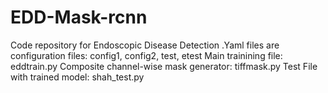 # EDD-Mask-rcnn
Code repository for Endoscopic Disease Detection
.Yaml files are configuration files: config1, config2, test, etest
Main trainining file: eddtrain.py
Composite channel-wise mask generator: tiffmask.py
Test File with trained model: shah_test.py

